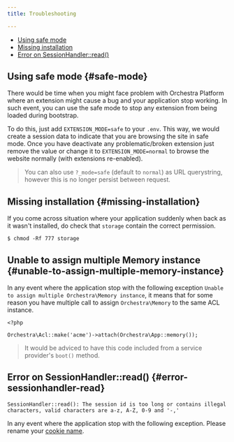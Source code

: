 ```yaml
---
title: Troubleshooting

---
```


* [Using safe mode](#safe-mode)
* [Missing installation](#missing-installation)
* [Error on SessionHandler::read()](#error-sessionhandler-read)

## Using safe mode {#safe-mode}

There would be time when you might face problem with Orchestra Platform where an extension might cause a bug and your application stop working. In such event, you can use the safe mode to stop any extension from being loaded during bootstrap.

To do this, just add `EXTENSION_MODE=safe` to your `.env`. This way, we would create a session data to indicate that you are browsing the site in safe mode. Once you have deactivate any problematic/broken extension just remove the value or change it to `EXTENSION_MODE=normal` to browse the website normally (with extensions re-enabled).

> You can also use `?_mode=safe` (default to `normal`) as URL querystring, however this is no longer persist between request.

## Missing installation {#missing-installation}

If you come across situation where your application suddenly when back as it wasn't installed, do check that `storage` contain the correct permission.

    $ chmod -Rf 777 storage

## Unable to assign multiple Memory instance {#unable-to-assign-multiple-memory-instance}

In any event where the application stop with the following exception `Unable to assign multiple Orchestra\Memory instance`, it means that for some reason you have multiple call to assign `Orchestra\Memory` to the same ACL instance.

    <?php

    Orchestra\Acl::make('acme')->attach(Orchestra\App::memory());

> It would be adviced to have this code included from a service provider's `boot()` method.

## Error on SessionHandler::read() {#error-sessionhandler-read}

	SessionHandler::read(): The session id is too long or contains illegal characters, valid characters are a-z, A-Z, 0-9 and '-,'

In any event where the application stop with the following exception. Please rename your [cookie name](https://github.com/orchestral/platform/blob/2.1/app/config/session.php#L99).
